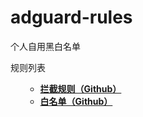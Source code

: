 # adguard-rules
个人自用黑白名单

<summary>规则列表</summary>
<ul>

- **[拦截规则（Github）](https://raw.githubusercontent.com/sccheng460/adg/main/blacklist.txt)**
- **[白名单（Github）](https://raw.githubusercontent.com/sccheng460/adg/main/whitelist.txt)**
